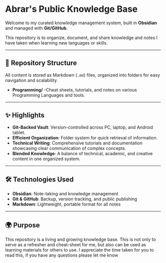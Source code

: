# Abrar's Public Knowledge Base

Welcome to my curated knowledge management system, built in **Obsidian** and managed with **Git/GitHub**.

This repository is to organize, document, and share knowledge and notes I have taken when learning new languages or skills.

---
## 📂 Repository Structure
All content is stored as Markdown (`.md`) files, organized into folders for easy navigation and scalability.

- **Programming/** -Cheat sheets, tutorials, and notes on various Programming Languages and tools.  

---
## ✨ Highlights
- **Git-Backed Vault**: Version-controlled across PC, laptop, and Android tablet.  
- **Efficient Organization**: Folder system for quick retrieval of information.  
- **Technical Writing**: Comprehensive tutorials and documentation showcasing clear communication of complex concepts.  
- **Blended Knowledge**: A balance of technical, academic, and creative content in one organized system.  

---
## 🛠️ Technologies Used
- **Obsidian**: Note-taking and knowledge management  
- **Git & GitHub**: Backup, version tracking, and public publishing  
- **Markdown**: Lightweight, portable format for all notes  

---
## 🌍 Purpose
This repository is a living and growing knowledge base. This is not only to serve as a refresher and cheat-sheet for me, but also can be used as learning materials for others to use. I appreciate the time taken for you to read this, if you have any questions please let me know

